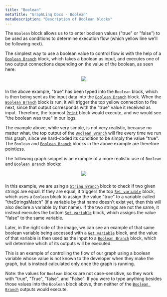 ```yaml
---
title: "Boolean"
metaTitle: "GraphLinq Docs - Boolean"
metaDescription: "Description of Boolean blocks"
---
```


The `Boolean` block allows us to to enter boolean values ("true" or "false") to be used as conditions to determine execution flow (which yellow line we'll be following next).<p/>
The simplest way to use a boolean value to control flow is with the help of a <a href="/blockTypes/14-baseCondition/1-booleanBranch"> `Boolean Branch`</a> block, which takes a boolean as input, and executes one of two output connections depending on the value of the boolean, as seen here:<p/>
<center>
<img src="https://i.imgur.com/cD6prkM.png"
     style="margin-bottom:10px;" />
</center>

In the above example, "true" has been typed into the `Boolean` block, which is then being sent as the input data into the <a href="/blockTypes/14-baseCondition/1-booleanBranch"> `Boolean Branch`</a> block. When the <a href="/blockTypes/14-baseCondition/1-booleanBranch"> `Boolean Branch`</a> block is run, it will trigger the top yellow connection to fire next, since that output corresponds with the "true" value it received as input. Therefore, the topmost <a href="/blockTypes/5-log/1-print"> `Print`</a> block would execute, and we would see "the boolean was true" in our logs.<p/>

The example above, while very simple, is not very realistic, because no matter what, the top output of the <a href="/blockTypes/14-baseCondition/1-booleanBranch"> `Boolean Branch`</a> will fire every time we run this graph, since we hard-coded its condition to be simply the value "true". The `Boolean` and <a href="/blockTypes/14-baseCondition/1-booleanBranch"> `Boolean Branch`</a> blocks in the above example are therefore pointless.<p/>
The following graph snippet is an example of a more realistic use of `Boolean` and <a href="/blockTypes/14-baseCondition/1-booleanBranch"> `Boolean Branch`</a> blocks:<p/>
<center>
<img src="https://i.imgur.com/dANtgmV.png"
     style="margin-bottom:10px;" />
</center>

In this example, we are using a <a href="/blockTypes/14-baseCondition/4-stringBranch"> `String Branch`</a> block to check if two given strings are equal. If they are equal, it triggers the top <a href="/blockTypes/1-baseVariable/9-setVariable"> `Set variable`</a> block, which uses a `Boolean` block to assign the value "true" to a variable called "theStringsMatch" (if a variable by that name doesn't exist yet, then this will also declare a variable by that name). If the two strings are not the same, it instead executes the bottom <a href="/blockTypes/1-baseVariable/9-setVariable"> `Set variable`</a> block, which assigns the value "false" to the same variable.<p/>
Later, in the right side of the image, we can see an example of that same boolean variable being accessed with a <a href="/blockTypes/1-baseVariable/7-getVariable"> `Get variable`</a> block, and the value of that variable is then used as the input to a <a href="/blockTypes/14-baseCondition/1-booleanBranch"> `Boolean Branch`</a> block, which will determine which of its outputs will be executed.<p/>
This is an example of controlling the flow of our graph using a boolean variable whose value is not known to the developer when they make the graph, but is instead calculated only once the graph is running.

Note: the values for `Boolean` blocks are not case-sensitive, so they work with "true", "True", "false", and "False". If you were to type anything besides those values into the `Boolean` block above, then neither of the <a href="/blockTypes/14-baseCondition/1-booleanBranch"> `Boolean Branch`</a> outputs would execute.<p/>
